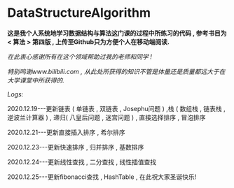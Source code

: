 # DataStructureAlgorithm
**这是我个人系统地学习数据结构与算法这门课的过程中所练习的代码 , 参考书目为 < 算法 > 第四版 , 上传至Github只为方便个人在移动端阅读.**  
  
*在此衷心感谢所有在这个领域帮助过我的老师和同学 !*    

*特别鸣谢www.bilibili.com , 从此处所获得的知识不管是体量还是质量都远大于在大学课堂中所获得的.*  


*Logs:*  

2020.12.19---更新链表 ( 单链表 , 双链表 , Josephu问题 ) ,栈 ( 数组栈 , 链表栈 , 逆波兰计算器 ) , 递归( 八皇后问题 , 迷宫问题 ) , 直接选择排序 , 冒泡排序

2020.12.21---更新直接插入排序 , 希尔排序

2020.12.23---更新快速排序 , 归并排序 , 基数排序

2020.12.24---更新线性查找 , 二分查找 , 线性插值查找

2020.12.25---更新fibonacci查找 , HashTable , 在此祝大家圣诞快乐! 
